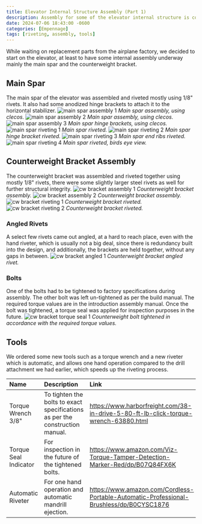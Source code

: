 ```yaml
---
title: Elevator Internal Structure Assembly (Part 1)
description: Assembly for some of the elevator internal structure is complete.
date: 2024-07-06 18:43:00 -0600
categories: [Empennage]
tags: [riveting, assembly, tools]
---
```


While waiting on replacement parts from the airplane factory, we decided to start on the elevator, at least to have some internal assembly underway mainly the main spar and the counterweight bracket.

## Main Spar
The main spar of the elevator was assembled and riveted mostly using 1/8" rivets. It also had some anodized hinge brackets to attach it to the horizontal stabilizer.
![main spar assembly 1](/assets/img/posts/empennage/elevator/main-spar-assembly-1.jpg)
_Main spar assembly, using clecos._
![main spar assembly 2](/assets/img/posts/empennage/elevator/main-spar-assembly-2.jpg)
_Main spar assembly, using clecos._
![main spar assembly 3](/assets/img/posts/empennage/elevator/main-spar-assembly-3.jpg)
_Main spar hinge brackets, using clecos._
![main spar riveting 1](/assets/img/posts/empennage/elevator/main-spar-riveting-1.jpg)
_Main spar riveted._
![main spar riveting 2](/assets/img/posts/empennage/elevator/main-spar-riveting-2.jpg)
_Main spar hinge bracket riveted._
![main spar riveting 3](/assets/img/posts/empennage/elevator/main-spar-riveting-3.jpg)
_Main spar end ribs riveted._
![main spar riveting 4](/assets/img/posts/empennage/elevator/main-spar-riveting-4.jpg)
_Main spar riveted, birds eye view._

## Counterweight Bracket Assembly
The counterweight bracket was assembled and riveted together using mostly 1/8" rivets, there were some slightly larger steel rivets as well for further structural integrity.
![cw bracket assembly 1](/assets/img/posts/empennage/elevator/cw-bracket-assembly-1.jpg)
_Counterweight bracket assembly._
![cw bracket assembly 2](/assets/img/posts/empennage/elevator/cw-bracket-assembly-2.jpg)
_Counterweight bracket assembly._
![cw bracket riveting 1](/assets/img/posts/empennage/elevator/cw-bracket-riveting-3.jpg)
_Counterweight bracket riveted._
![cw bracket riveting 2](/assets/img/posts/empennage/elevator/cw-bracket-riveting-4.jpg)
_Counterweight bracket riveted._

### Angled Rivets
A select few rivets came out angled, at a hard to reach place, even with the hand riveter, which is usually not a big deal, since there is redundancy built into the design, and additionally, the brackets are held together, without any gaps in between.
![cw bracket angled 1](/assets/img/posts/empennage/elevator/cw-bracket-riveting-1.jpg)
_Counterweight bracket angled rivet._

### Bolts
One of the bolts had to be tightened to factory specifications during assembly. The other bolt was left un-tightened as per the build manual. The required torque values are in the introduction assembly manual. Once the bolt was tightened, a torque seal was applied for inspection purposes in the future.
![cw bracket torque seal 1](/assets/img/posts/empennage/elevator/cw-bracket-riveting-2.jpg)
_Counterweight bolt tightened in accordance with the required torque values._

## Tools
We ordered some new tools such as a torque wrench and a new riveter which is automatic, and allows one hand operation compared to the drill attachment we had earlier, which speeds up the riveting process.

| Name                  | Description                                                                  | Link                                                                                    |
|:----------------------|:-----------------------------------------------------------------------------|:----------------------------------------------------------------------------------------|
| Torque Wrench 3/8"    | To tighten the bolts to exact specifications as per the construction manual. | https://www.harborfreight.com/38-in-drive-5-80-ft-lb-click-torque-wrench-63880.html     |
| Torque Seal Indicator | For inspection in the future of the tightened bolts.                         | https://www.amazon.com/Viz-Torque-Tamper-Detection-Marker-Red/dp/B07Q84FX6K             |
| Automatic Riveter     | For one hand operation and automatic mandrill ejection.                      | https://www.amazon.com/Cordless-Portable-Automatic-Professional-Brushless/dp/B0CYSC1876 |
